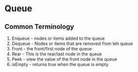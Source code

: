 # Queue

## Common Terminology
1. Enqueue - nodes or items added to the queue
2. Dequeue - Nodes or items that are removed from teh queue
3. Front - the front/first node of the queue
4. Rear - This is the rear/last node in the queue
5. Peek - view the value of the front node in the queue
6. isEmpty - returns true when the queue is empty

